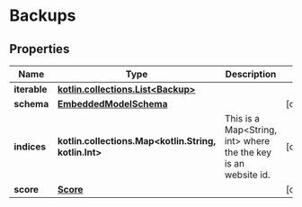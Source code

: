 
# Backups

## Properties
Name | Type | Description | Notes
------------ | ------------- | ------------- | -------------
**iterable** | [**kotlin.collections.List&lt;Backup&gt;**](Backup.md) |  | 
**schema** | [**EmbeddedModelSchema**](EmbeddedModelSchema.md) |  |  [optional]
**indices** | **kotlin.collections.Map&lt;kotlin.String, kotlin.Int&gt;** | This is a Map&lt;String, int&gt; where the the key is an website id. |  [optional]
**score** | [**Score**](Score.md) |  |  [optional]



